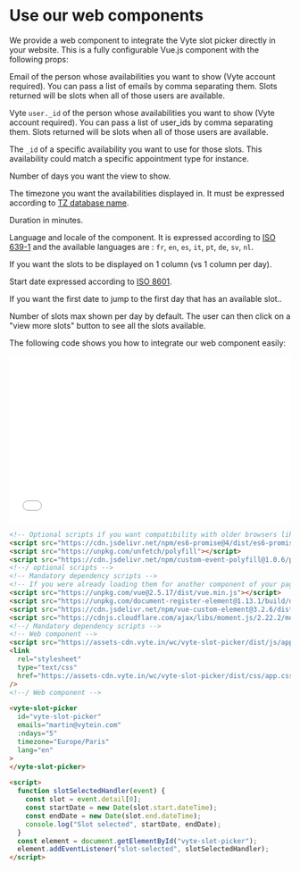 # Use our web components

We provide a web component to integrate the Vyte slot picker directly in your website. This is a fully configurable Vue.js component with the following props:

<attributes title="Properties">

<attribute name="emails" type="string" :required=true details="if no users is passed">

Email of the person whose availabilities you want to show (Vyte account required). You can pass a list of emails by comma separating them. Slots returned will be slots when all of those users are available.

</attribute>
<attribute name="users" type="string" :required=true details="if no emails is passed">

Vyte `user._id` of the person whose availabilities you want to show (Vyte account required). You can pass a list of user_ids by comma separating them. Slots returned will be slots when all of those users are available.

</attribute>
<attribute name="availability" type="string" :required=false>

The `_id` of a specific availability you want to use for those slots. This availability could match a specific appointment type for instance.

</attribute>
<attribute name="ndays" type="number" details="default is 5">

Number of days you want the view to show.

</attribute>
<attribute name="timezone" type="string" :required=true>

The timezone you want the availabilities displayed in. It must be expressed according to [TZ database name](https://en.wikipedia.org/wiki/List_of_tz_database_time_zones).

</attribute>
<attribute name="duration" type="string" details="default is 30">

Duration in minutes.

</attribute>
<attribute name="lang" type="string" details="default is english">

Language and locale of the component. It is expressed according to [ISO 639-1](https://fr.wikipedia.org/wiki/Liste_des_codes_ISO_639-1) and the available languages are : `fr`, `en`, `es`, `it`, `pt`, `de`, `sv`, `nl`.

</attribute>
<attribute name="one-column" type="boolean" details="default is false">

If you want the slots to be displayed on 1 column (vs 1 column per day).

</attribute>
<attribute name="start" type="date" details="defaults to today">

Start date expressed according to [ISO 8601](https://fr.wikipedia.org/wiki/ISO_8601).

</attribute>
<attribute name="start-at-first-availability" type="boolean" details="default is false">

If you want the first date to jump to the first day that has an available slot..

</attribute>
<attribute name="nslots" type="number">

Number of slots max shown per day by default. The user can then click on a "view more slots" button to see all the slots available.

</attribute>
</attributes>

The following code shows you how to integrate our web component easily:

<iframe
  src="/slot-picker.html"
  style="width: 100%; height: 300px; border:0; transform: scale(1); overflow:hidden;"
  sandbox="allow-scripts allow-same-origin" class="mobile-hidden">
</iframe>

```html
<!-- Optional scripts if you want compatibility with older browsers like IE11 -->
<script src="https://cdn.jsdelivr.net/npm/es6-promise@4/dist/es6-promise.auto.min.js"></script>
<script src="https://unpkg.com/unfetch/polyfill"></script>
<script src="https://cdn.jsdelivr.net/npm/custom-event-polyfill@1.0.6/polyfill"></script>
<!--/ optional scripts -->
<!-- Mandatory dependency scripts -->
<!-- If you were already loading them for another component of your page no need to load them twice -->
<script src="https://unpkg.com/vue@2.5.17/dist/vue.min.js"></script>
<script src="https://unpkg.com/document-register-element@1.13.1/build/document-register-element.js"></script>
<script src="https://cdn.jsdelivr.net/npm/vue-custom-element@3.2.6/dist/vue-custom-element.min.js"></script>
<script src="https://cdnjs.cloudflare.com/ajax/libs/moment.js/2.22.2/moment.js"></script>
<!--/ Mandatory dependency scripts -->
<!-- Web component -->
<script src="https://assets-cdn.vyte.in/wc/vyte-slot-picker/dist/js/app.js"></script>
<link
  rel="stylesheet"
  type="text/css"
  href="https://assets-cdn.vyte.in/wc/vyte-slot-picker/dist/css/app.css"
/>
<!--/ Web component -->

<vyte-slot-picker
  id="vyte-slot-picker"
  emails="martin@vytein.com"
  :ndays="5"
  timezone="Europe/Paris"
  lang="en"
>
</vyte-slot-picker>

<script>
  function slotSelectedHandler(event) {
    const slot = event.detail[0];
    const startDate = new Date(slot.start.dateTime);
    const endDate = new Date(slot.end.dateTime);
    console.log("Slot selected", startDate, endDate);
  }
  const element = document.getElementById("vyte-slot-picker");
  element.addEventListener("slot-selected", slotSelectedHandler);
</script>
```
